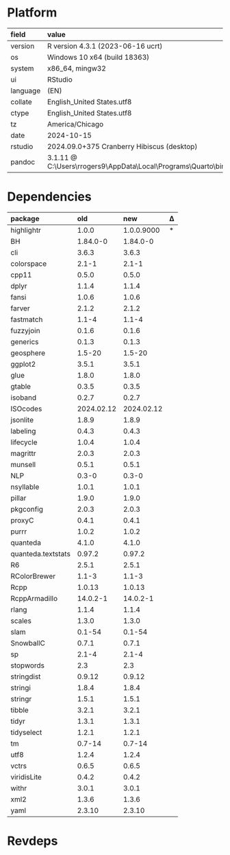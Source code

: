 # Platform

|field    |value                                                                         |
|:--------|:-----------------------------------------------------------------------------|
|version  |R version 4.3.1 (2023-06-16 ucrt)                                             |
|os       |Windows 10 x64 (build 18363)                                                  |
|system   |x86_64, mingw32                                                               |
|ui       |RStudio                                                                       |
|language |(EN)                                                                          |
|collate  |English_United States.utf8                                                    |
|ctype    |English_United States.utf8                                                    |
|tz       |America/Chicago                                                               |
|date     |2024-10-15                                                                    |
|rstudio  |2024.09.0+375 Cranberry Hibiscus (desktop)                                    |
|pandoc   |3.1.11 @ C:\Users\rrogers9\AppData\Local\Programs\Quarto\bin\tools\pandoc.exe |

# Dependencies

|package            |old        |new        |Δ  |
|:------------------|:----------|:----------|:--|
|highlightr         |1.0.0      |1.0.0.9000 |*  |
|BH                 |1.84.0-0   |1.84.0-0   |   |
|cli                |3.6.3      |3.6.3      |   |
|colorspace         |2.1-1      |2.1-1      |   |
|cpp11              |0.5.0      |0.5.0      |   |
|dplyr              |1.1.4      |1.1.4      |   |
|fansi              |1.0.6      |1.0.6      |   |
|farver             |2.1.2      |2.1.2      |   |
|fastmatch          |1.1-4      |1.1-4      |   |
|fuzzyjoin          |0.1.6      |0.1.6      |   |
|generics           |0.1.3      |0.1.3      |   |
|geosphere          |1.5-20     |1.5-20     |   |
|ggplot2            |3.5.1      |3.5.1      |   |
|glue               |1.8.0      |1.8.0      |   |
|gtable             |0.3.5      |0.3.5      |   |
|isoband            |0.2.7      |0.2.7      |   |
|ISOcodes           |2024.02.12 |2024.02.12 |   |
|jsonlite           |1.8.9      |1.8.9      |   |
|labeling           |0.4.3      |0.4.3      |   |
|lifecycle          |1.0.4      |1.0.4      |   |
|magrittr           |2.0.3      |2.0.3      |   |
|munsell            |0.5.1      |0.5.1      |   |
|NLP                |0.3-0      |0.3-0      |   |
|nsyllable          |1.0.1      |1.0.1      |   |
|pillar             |1.9.0      |1.9.0      |   |
|pkgconfig          |2.0.3      |2.0.3      |   |
|proxyC             |0.4.1      |0.4.1      |   |
|purrr              |1.0.2      |1.0.2      |   |
|quanteda           |4.1.0      |4.1.0      |   |
|quanteda.textstats |0.97.2     |0.97.2     |   |
|R6                 |2.5.1      |2.5.1      |   |
|RColorBrewer       |1.1-3      |1.1-3      |   |
|Rcpp               |1.0.13     |1.0.13     |   |
|RcppArmadillo      |14.0.2-1   |14.0.2-1   |   |
|rlang              |1.1.4      |1.1.4      |   |
|scales             |1.3.0      |1.3.0      |   |
|slam               |0.1-54     |0.1-54     |   |
|SnowballC          |0.7.1      |0.7.1      |   |
|sp                 |2.1-4      |2.1-4      |   |
|stopwords          |2.3        |2.3        |   |
|stringdist         |0.9.12     |0.9.12     |   |
|stringi            |1.8.4      |1.8.4      |   |
|stringr            |1.5.1      |1.5.1      |   |
|tibble             |3.2.1      |3.2.1      |   |
|tidyr              |1.3.1      |1.3.1      |   |
|tidyselect         |1.2.1      |1.2.1      |   |
|tm                 |0.7-14     |0.7-14     |   |
|utf8               |1.2.4      |1.2.4      |   |
|vctrs              |0.6.5      |0.6.5      |   |
|viridisLite        |0.4.2      |0.4.2      |   |
|withr              |3.0.1      |3.0.1      |   |
|xml2               |1.3.6      |1.3.6      |   |
|yaml               |2.3.10     |2.3.10     |   |

# Revdeps

